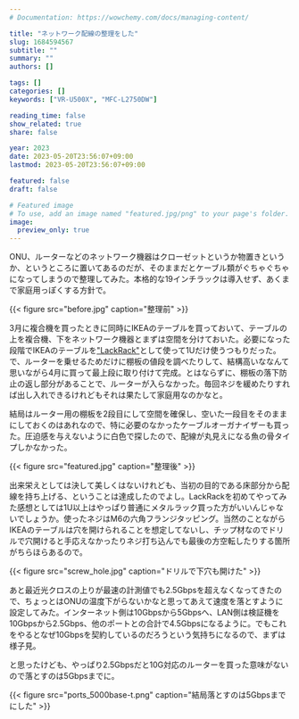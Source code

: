 ```yaml
---
# Documentation: https://wowchemy.com/docs/managing-content/

title: "ネットワーク配線の整理をした"
slug: 1684594567
subtitle: ""
summary: ""
authors: []

tags: []
categories: []
keywords: ["VR-U500X", "MFC-L2750DW"]

reading_time: false
show_related: true
share: false

year: 2023
date: 2023-05-20T23:56:07+09:00
lastmod: 2023-05-20T23:56:07+09:00

featured: false
draft: false

# Featured image
# To use, add an image named "featured.jpg/png" to your page's folder.
image:
  preview_only: true
---
```


ONU、ルーターなどのネットワーク機器はクローゼットというか物置きというか、というところに置いてあるのだが、そのままだとケーブル類がぐちゃぐちゃになってしまうので整理してみた。本格的な19インチラックは導入せず、あくまで家庭用っぽくする方針で。

{{< figure src="before.jpg" caption="整理前" >}}

3月に複合機を買ったときに同時にIKEAのテーブルを買っておいて、テーブルの上を複合機、下をネットワーク機器とまずは空間を分けておいた。必要になった段階でIKEAのテーブルを["LackRack"](https://wiki.eth0.nl/index.php/LackRack)として使って1Uだけ使うつもりだった。で、ルーターを乗せるためだけに棚板の値段を調べたりして、結構高いななんて思いながら4月に買って最上段に取り付けて完成。とはならずに、棚板の落下防止の返し部分があることで、ルーターが入らなかった。毎回ネジを緩めたりすれば出し入れできるけれどもそれは果たして家庭用なのかなと。

結局はルーター用の棚板を2段目にして空間を確保し、空いた一段目をそのままにしておくのはあれなので、特に必要のなかったケーブルオーガナイザーも買った。圧迫感を与えないように白色で探したので、配線が丸見えになる魚の骨タイプしかなかった。

{{< figure src="featured.jpg" caption="整理後" >}}

出来栄えとしては決して美しくはないけれども、当初の目的である床部分から配線を持ち上げる、ということは達成したのでよし。LackRackを初めてやってみた感想としては1U以上はやっぱり普通にメタルラック買った方がいいんじゃないでしょうか。使ったネジはM6の六角フランジタッピング。当然のことながらIKEAのテーブルは穴を開けられることを想定してないし、チップ材なのでドリルで穴開けると手応えなかったりネジ打ち込んでも最後の方空転したりする箇所がちらほらあるので。

{{< figure src="screw_hole.jpg" caption="ドリルで下穴も開けた" >}}

あと最近光クロスの上りが最速の計測値でも2.5Gbpsを超えなくなってきたので、ちょっとはONUの温度下がらないかなと思ってあえて速度を落とすように設定してみた。インターネット側は10Gbpsから5Gbpsへ、LAN側は検証機を10Gbpsから2.5Gbps、他のポートとの合計で4.5Gbpsになるように。でもこれをやるとなぜ10Gbpsを契約しているのだろうという気持ちになるので、まずは様子見。

と思ったけども、やっぱり2.5Gbpsだと10G対応のルーターを買った意味がないので落とすのは5Gbpsまでに。

{{< figure src="ports_5000base-t.png" caption="結局落とすのは5Gbpsまでにした" >}}
